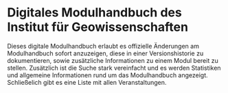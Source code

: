 # Digitales Modulhandbuch des Institut für Geowissenschaften

Dieses digitale Modulhandbuch erlaubt es offizielle Änderungen am Modulhandbuch sofort anzuzeigen, diese in einer Versionshistorie zu dokumentieren, sowie zusätzliche Informationen zu einem Modul bereit zu stellen. Zusätzlich ist die Suche stark vereinfacht und es werden Statistiken und allgemeine Informationen rund um das Modulhandbuch angezeigt. Schließelich gibt es eine Liste mit allen Veranstaltungen.
